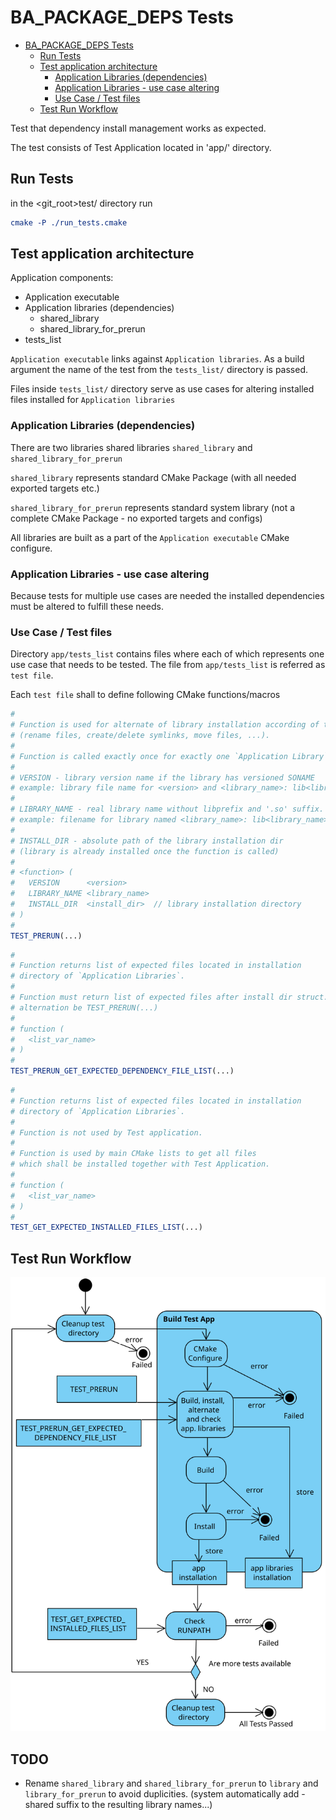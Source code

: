 
# BA_PACKAGE_DEPS Tests

- [BA_PACKAGE_DEPS Tests](#ba_package_deps-tests)
  - [Run Tests](#run-tests)
  - [Test application architecture](#test-application-architecture)
    - [Application Libraries (dependencies)](#application-libraries-dependencies)
    - [Application Libraries - use case altering](#application-libraries---use-case-altering)
    - [Use Case / Test files](#use-case--test-files)
  - [Test Run Workflow](#test-run-workflow)

Test that dependency install management works as expected.

The test consists of Test Application located in 'app/' directory.

## Run Tests

in the \<git_root>test/ directory run

```cmake
cmake -P ./run_tests.cmake
```

## Test application architecture

Application components:

- Application executable
- Application libraries (dependencies)
  - shared_library
  - shared_library_for_prerun
- tests_list

`Application executable` links against `Application libraries`. As a build argument the name of the test from the `tests_list/`
directory is passed.

Files inside `tests_list/` directory serve as use cases for altering installed files installed for `Application libraries`

### Application Libraries (dependencies)

There are two libraries shared libraries `shared_library` and `shared_library_for_prerun`

`shared_library` represents standard CMake Package (with all needed exported targets etc.)

`shared_library_for_prerun` represents standard system library (not a complete CMake Package - no exported targets and configs)

All libraries are built as a part of the `Application executable` CMake configure.

### Application Libraries - use case altering

Because tests for multiple use cases are needed the installed dependencies must be altered to fulfill these needs.

### Use Case / Test files

Directory `app/tests_list` contains files where each of which represents one use case that needs to be tested. The file from `app/tests_list` is referred as `test file`.

Each `test file` shall to define following CMake functions/macros

```cmake
#
# Function is used for alternate of library installation according of the use case. 
# (rename files, create/delete symlinks, move files, ...).
#
# Function is called exactly once for exactly one `Application Library`
#
# VERSION - library version name if the library has versioned SONAME
# example: library file name for <version> and <library_name>: lib<library_name>.so.<version> 
#
# LIBRARY_NAME - real library name without libprefix and '.so' suffix.
# example: filename for library named <library_name>: lib<library_name>.so
#
# INSTALL_DIR - absolute path of the library installation dir
# (library is already installed once the function is called)
#
# <function> (
#   VERSION      <version>
#   LIBRARY_NAME <library_name>
#   INSTALL_DIR  <install_dir>  // library installation directory 
# )
#
TEST_PRERUN(...)
```

```cmake
#
# Function returns list of expected files located in installation
# directory of `Application Libraries`.
#
# Function must return list of expected files after install dir struct.
# alternation be TEST_PRERUN(...)
#
# function (
#   <list_var_name>
# )
#
TEST_PRERUN_GET_EXPECTED_DEPENDENCY_FILE_LIST(...)
```

```cmake
#
# Function returns list of expected files located in installation
# directory of `Application Libraries`.
#
# Function is not used by Test application.
#
# Function is used by main CMake lists to get all files
# which shall be installed together with Test Application.
#
# function (
#   <list_var_name>
# )
#
TEST_GET_EXPECTED_INSTALLED_FILES_LIST(...)
```

## Test Run Workflow

![BringAuto Packager Test Activity](img/BAPackageTestActivity.svg)

## TODO

- Rename `shared_library` and `shared_library_for_prerun`
  to `library` and `library_for_prerun` to avoid duplicities.
  (system automatically add -shared suffix to the resulting library names...)

